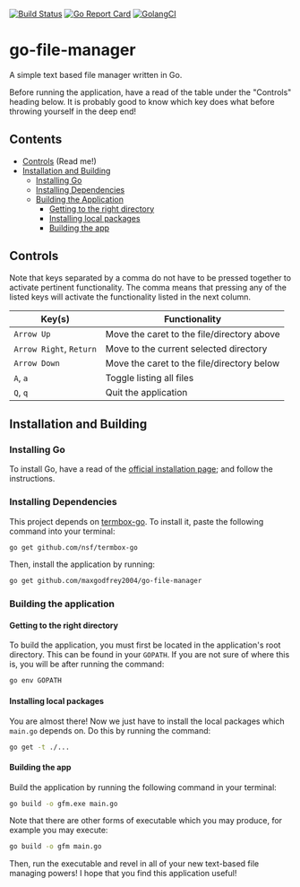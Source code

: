 [![Build Status](https://travis-ci.com/maxgodfrey2004/go-file-manager.svg?branch=master)](https://travis-ci.com/maxgodfrey2004/go-file-manager)
[![Go Report Card](https://goreportcard.com/badge/github.com/maxgodfrey2004/go-file-manager)](https://goreportcard.com/report/github.com/maxgodfrey2004/go-file-manager)
[![GolangCI](https://golangci.com/badges/github.com/maxgodfrey2004/go-file-manager.svg)](https://golangci.com/r/github.com/maxgodfrey2004/go-file-manager)

# go-file-manager
A simple text based file manager written in Go.

Before running the application, have a read of the table under the "Controls" heading below. It is probably good to know which key does what before throwing yourself in the deep end!

## Contents

  * [Controls](#controls) (Read me!)
  * [Installation and Building](#installation-and-building)
    * [Installing Go](#installing-go)
    * [Installing Dependencies](#installing-dependencies)
    * [Building the Application](#building-the-application)
      * [Getting to the right directory](#getting-to-the-right-directory)
      * [Installing local packages](#installing-local-packages)
      * [Building the app](#building-the-app)

## Controls

Note that keys separated by a comma do not have to be pressed together to activate pertinent functionality. The comma means that pressing any of the listed keys will activate the functionality listed in the next column.

| Key(s)                  | Functionality                               |
| ----------------------- | ------------------------------------------- |
| `Arrow Up`              | Move the caret to the file/directory above  |
| `Arrow Right`, `Return` | Move to the current selected directory      |
| `Arrow Down`            | Move the caret to the file/directory below  |
| `A`, `a`                | Toggle listing all files                    |
| `Q`, `q`                | Quit the application                        |

## Installation and Building

### Installing Go

To install Go, have a read of the [official installation page](https://golang.org/doc/install); and follow the instructions.

### Installing Dependencies

This project depends on [termbox-go](github.com/nsf/termbox-go). To install it, paste the following command into your terminal:

```bash
go get github.com/nsf/termbox-go
```

Then, install the application by running:

```bash
go get github.com/maxgodfrey2004/go-file-manager
```

### Building the application

#### Getting to the right directory

To build the application, you must first be located in the application's root directory. This can be found in your `GOPATH`. If you are not sure of where this is, you will be after running the command:

```bash
go env GOPATH
```

#### Installing local packages

You are almost there! Now we just have to install the local packages which `main.go` depends on. Do this by running the command:

```bash
go get -t ./...
```

#### Building the app

Build the application by running the following command in your terminal:

```bash
go build -o gfm.exe main.go
```

Note that there are other forms of executable which you may produce, for example you may execute:

```bash
go build -o gfm main.go
```

Then, run the executable and revel in all of your new text-based file managing powers! I hope that you find this application useful!
